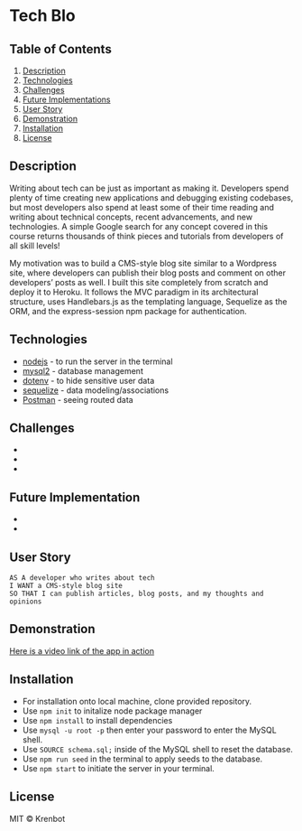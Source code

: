 # Tech Blo

## Table of Contents
  1) [Description](#description)
  2) [Technologies](#technologies-used)
  3) [Challenges](#challenges)
  4) [Future Implementations](#future-implementations)
  5) [User Story](#user-story)
  6) [Demonstration](#demonstration)
  7) [Installation](#installation)
  8) [License](#license)

## Description
Writing about tech can be just as important as making it. Developers spend plenty of time creating new applications and debugging existing codebases, but most developers also spend at least some of their time reading and writing about technical concepts, recent advancements, and new technologies. A simple Google search for any concept covered in this course returns thousands of think pieces and tutorials from developers of all skill levels!

My motivation was to build a CMS-style blog site similar to a Wordpress site, where developers can publish their blog posts and comment on other developers’ posts as well. I built this site completely from scratch and deploy it to Heroku. It follows the MVC paradigm in its architectural structure, uses Handlebars.js as the templating language, Sequelize as the ORM, and the express-session npm package for authentication.

## Technologies
* [nodejs](https://nodejs.org/en/) - to run the server in the terminal
* [mysql2](https://www.npmjs.com/package/mysql2) - database management
* [dotenv](https://www.npmjs.com/package/dotenv) - to hide sensitive user data
* [sequelize](https://sequelize.org/) - data modeling/associations
* [Postman](https://www.postman.com/) - seeing routed data

## Challenges
* 
* 
* 

## Future Implementation
* 
* 

## User Story
```
AS A developer who writes about tech
I WANT a CMS-style blog site
SO THAT I can publish articles, blog posts, and my thoughts and opinions
```

## Demonstration
[Here is a video link of the app in action]()

## Installation
* For installation onto local machine, clone provided repository.
* Use `npm init` to initalize node package manager
* Use `npm install` to install dependencies
* Use `mysql -u root -p` then enter your password to enter the MySQL shell.
* Use `SOURCE schema.sql;` inside of the MySQL shell to reset the database.
* Use `npm run seed` in the terminal to apply seeds to the database.
* Use `npm start` to initiate the server in your terminal.

## License
MIT © Krenbot